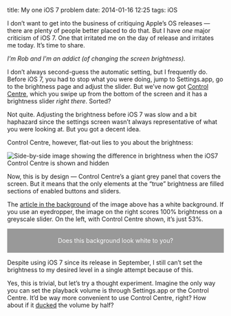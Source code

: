 title: My one iOS 7 problem
date: 2014-01-16 12:25
tags: iOS

I don’t want to get into the business of critiquing Apple’s OS releases — there are plenty of people better placed to do that. But I have *one* major criticism of iOS 7. One that irritated me on the day of release and irritates me today. It’s time to share.

*I’m Rob and I’m an addict (of changing the screen brightness).*

I don’t always second-guess the automatic setting, but I frequently do. Before iOS 7, you had to stop what you were doing, jump to Settings.app, go to the brightness page and adjust the slider. But we’ve now got [Control Centre][cc], which you swipe up from the bottom of the screen and it has a brightness slider *right there*. Sorted?

[cc]: http://www.imore.com/ios-7-review#control

Not quite. Adjusting the brightness before iOS 7 was slow and a bit haphazard since the settings screen wasn’t always representative of what you were looking at. But you got a decent idea.

Control Centre, however, flat-out lies to you about the brightness:

<p class="pic">
    <img alt="Side-by-side image showing the difference in brightness when the iOS7 Control Centre is shown and hidden" src="http://www.robjwells.com/images/2014-01-16_controlcentre.png">
</p>

Now, this is by design — Control Centre’s a giant grey panel that covers the screen. But it means that the only elements at the “true” brightness are filled sections of enabled buttons and sliders.

The [article in the background][siracusa] of the image above has a white background. If you use an eyedropper, the image on the right scores 100% brightness on a greyscale slider. On the left, with Control Centre shown, it’s just 53%.

[siracusa]: http://arstechnica.com/apple/2013/10/os-x-10-9/

<style>
.post2014-01-16_grey {
    background-color: #999;
    color: white;
    text-align: center;
    padding: 1.375em;
}
</style>

<p class="post2014-01-16_grey">Does this background look white to you?</p>

Despite using iOS 7 since its release in September, I still can’t set the brightness to my desired level in a single attempt because of this.

Yes, this is trivial, but let’s try a thought experiment. Imagine the only way you can set the playback volume is through Settings.app or the Control Centre. It’d be way more convenient to use Control Centre, right? How about if it [ducked][] the volume by half?

[ducked]: http://en.wikipedia.org/wiki/Ducking
